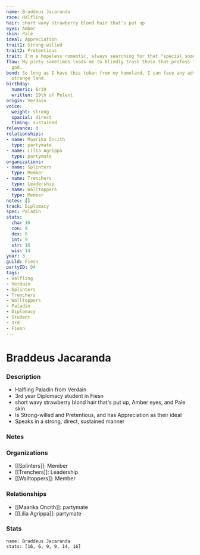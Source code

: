```yaml
---
name: Braddeus Jacaranda
race: Halfling
hair: short wavy strawberry blond hair that's put up
eyes: Amber
skin: Pale
ideal: Appreciation
trait1: Strong-willed
trait2: Pretentious
trait: I'm a hopeless romantic, always searching for that "special someone."
flaw: My piety sometimes leads me to blindly trust those that profess faith in my
  god.
bond: So long as I have this token from my homeland, I can face any adversity in this
  strange land.
birthday:
  numeric: 6/19
  written: 19th of Pelent
origin: Verdain
voice:
  weight: strong
  spacial: direct
  timing: sustained
relevance: 0
relationships:
- name: Maarika Oncith
  type: partymate
- name: Lilia Agrippa
  type: partymate
organizations:
- name: Splinters
  type: Member
- name: Trenchers
  type: Leadership
- name: Walltoppers
  type: Member
notes: []
track: Diplomacy
spec: Paladin
stats:
  cha: 16
  con: 9
  dex: 6
  int: 9
  str: 16
  wis: 14
year: 3
guild: Fiesn
partyID: 94
tags:
- Halfling
- Verdain
- Splinters
- Trenchers
- Walltoppers
- Paladin
- Diplomacy
- Student
- 3rd
- Fiesn
---
```

# Braddeus Jacaranda
### Description
- Halfling Paladin from Verdain
- 3rd year Diplomacy student in Fiesn
- short wavy strawberry blond hair that's put up, Amber eyes, and Pale skin
- Is Strong-willed and Pretentious, and has Appreciation as their ideal
- Speaks in a strong, direct, sustained manner

### Notes

### Organizations
- [[Splinters]]: Member
- [[Trenchers]]: Leadership
- [[Walltoppers]]: Member

### Relationships
- [[Maarika Oncith]]: partymate
- [[Lilia Agrippa]]: partymate

### Stats
```statblock
name: Braddeus Jacaranda
stats: [16, 6, 9, 9, 14, 16]
```